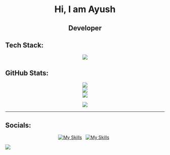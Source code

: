 <h1 align="center"> Hi, I am Ayush </h1>
<h2 align="center"> Developer </h2>

## Tech Stack:
<p align="center">
  <a href="https://skillicons.dev">
    <img src="https://skillicons.dev/icons?i=java,py,js,html,css,nodejs,express,react,bootstrap,tailwind,figma,tensorflow,pytorch" />
  </a>
</p>


## GitHub Stats: 
<div style: align="center">
  
![](http://github-profile-summary-cards.vercel.app/api/cards/repos-per-language?username=Ayush-hm&theme=midnight_purple&cache_seconds=21600)<br/>
![](http://github-profile-summary-cards.vercel.app/api/cards/stats?username=Ayush-hm&theme=midnight_purple&cache_seconds=21600)<br/>
![](http://github-profile-summary-cards.vercel.app/api/cards/profile-details?username=Ayush-hm&theme=midnight_purple&cache_seconds=21600)<br/>

  
</div>

<div align="center">

  ![](https://quotes-github-readme.vercel.app/api?type=horizontal&theme=radical)
</div>

---
## Socials:
<div align="center"> 
  
<a href="https://www.linkedin.com/in/ayush-h-mishra/">![My Skills](https://skillicons.dev/icons?i=linkedin)</a> &nbsp;
<a href="https://twitter.com/AyushHrishikesh">![My Skills](https://skillicons.dev/icons?i=twitter)</a> &nbsp;

</div>

[![](https://visitcount.itsvg.in/api?id=Ayush-hm&icon=0&color=0)](https://visitcount.itsvg.in)

